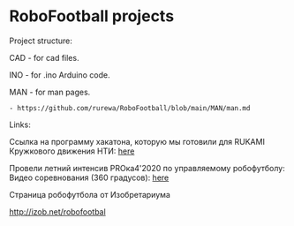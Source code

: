 # RoboFootball projects

Project structure:

CAD - for cad files.

INO - for .ino Arduino code.

MAN - for man pages.

	- https://github.com/rurewa/RoboFootball/blob/main/MAN/man.md

Links:

Ссылка на программу хакатона, которую мы готовили для RUKAMI Кружкового движения НТИ: 
[here](http://izob.net/robofootbal)

Провели летний интенсив PROка4'2020 по управляемому робофутболу:
Видео соревнования (360 градусов):
[here](https://www.youtube.com/watch?v=1IcEM_JlFOs)

Страница робофутбола от Изобретариума

http://izob.net/robofootbal